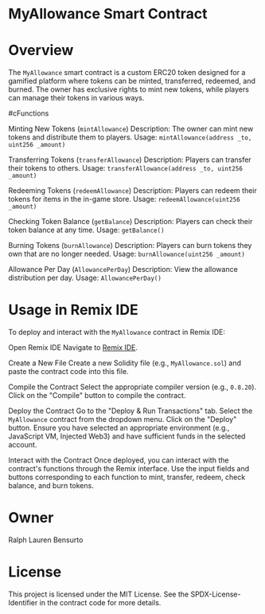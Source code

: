 # MyAllowance Smart Contract

# Overview

The `MyAllowance` smart contract is a custom ERC20 token designed for a gamified platform where tokens can be minted, transferred, redeemed, and burned. The owner has exclusive rights to mint new tokens, while players can manage their tokens in various ways.

#cFunctions

Minting New Tokens (`mintAllowance`)
 Description: The owner can mint new tokens and distribute them to players.
 Usage: `mintAllowance(address _to, uint256 _amount)`

Transferring Tokens (`transferAllowance`)
 Description: Players can transfer their tokens to others.
 Usage: `transferAllowance(address _to, uint256 _amount)`

Redeeming Tokens (`redeemAllowance`)
 Description: Players can redeem their tokens for items in the in-game store.
 Usage: `redeemAllowance(uint256 _amount)`

Checking Token Balance (`getBalance`)
 Description: Players can check their token balance at any time.
 Usage: `getBalance()`

Burning Tokens (`burnAllowance`)
 Description: Players can burn tokens they own that are no longer needed.
 Usage: `burnAllowance(uint256 _amount)`

Allowance Per Day (`AllowancePerDay`)
 Description: View the allowance distribution per day.
 Usage: `AllowancePerDay()`

# Usage in Remix IDE

To deploy and interact with the `MyAllowance` contract in Remix IDE:

Open Remix IDE
 Navigate to [Remix IDE](https://remix.ethereum.org/).

Create a New File
 Create a new Solidity file (e.g., `MyAllowance.sol`) and paste the contract code into this file.

Compile the Contract
 Select the appropriate compiler version (e.g., `0.8.20`).
 Click on the "Compile" button to compile the contract.

Deploy the Contract
 Go to the "Deploy & Run Transactions" tab.
 Select the `MyAllowance` contract from the dropdown menu.
 Click on the "Deploy" button.
 Ensure you have selected an appropriate environment (e.g., JavaScript VM, Injected Web3) and have sufficient funds in the selected account.

Interact with the Contract
 Once deployed, you can interact with the contract's functions through the Remix interface.
 Use the input fields and buttons corresponding to each function to mint, transfer, redeem, check balance, and burn tokens.

# Owner

Ralph Lauren Bensurto

# License

This project is licensed under the MIT License. See the SPDX-License-Identifier in the contract code for more details.
